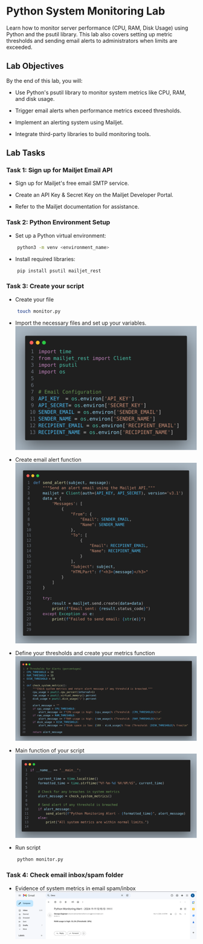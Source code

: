 # Python System Monitoring Lab
Learn how to monitor server performance (CPU, RAM, Disk Usage) using Python and the psutil library. This lab also covers setting up metric thresholds and sending email alerts to administrators when limits are exceeded.



## Lab Objectives
By the end of this lab, you will:

- Use Python's psutil library to monitor system metrics like CPU, RAM, and disk usage.

- Trigger email alerts when performance metrics exceed thresholds.

- Implement an alerting system using Mailjet.

- Integrate third-party libraries to build monitoring tools.

## Lab Tasks

### Task 1: Sign up for Mailjet Email API

- Sign up for Mailjet's free email SMTP service.

- Create an API Key & Secret Key on the Mailjet Developer Portal.

- Refer to the Mailjet documentation for assistance.

### Task 2: Python Environment Setup

- Set up a Python virtual environment:
```bash
    python3 -m venv <environment_name>
```
- Install required libraries:
```bash
    pip install psutil mailjet_rest
```

### Task 3: Create your script
- Create your file
```bash
    touch monitor.py
```

- Import the necessary files and set up your variables.
  ![Import and enviroment setup](assets/code1.png)

- Create email alert function
 ![Email alert function](assets/code4.png)

- Define your thresholds and create your metrics function
 ![Metrics function](assets/code2.png)

- Main function of your script
  ![Metrics function](assets/code3.png)
  
- Run script
```bash
    python monitor.py
```
### Task 4: Check email inbox/spam folder
- Evidence of system metrics in email spam/inbox
 ![Email message](assets/email.png)

